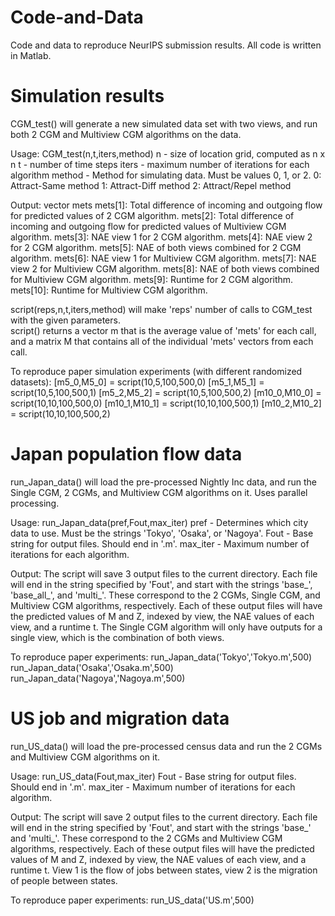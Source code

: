 # Code-and-Data
Code and data to reproduce NeurIPS submission results.  All code is written in Matlab.

# Simulation results
CGM_test() will generate a new simulated data set with two views, and run both 2 CGM and Multiview CGM algorithms on the data.

Usage: CGM_test(n,t,iters,method) 
n - size of location grid, computed as n x n
t - number of time steps
iters - maximum number of iterations for each algorithm
method - Method for simulating data.  Must be values 0, 1, or 2.
  0: Attract-Same method
  1: Attract-Diff method
  2: Attract/Repel method
  
Output: vector mets
  mets[1]: Total difference of incoming and outgoing flow for predicted values of 2 CGM algorithm.
  mets[2]: Total difference of incoming and outgoing flow for predicted values of Multiview CGM algorithm.
  mets[3]: NAE view 1 for 2 CGM algorithm.
  mets[4]: NAE view 2 for 2 CGM algorithm.
  mets[5]: NAE of both views combined for 2 CGM algorithm.
  mets[6]: NAE view 1 for Multiview CGM algorithm.
  mets[7]: NAE view 2 for Multiview CGM algorithm.
  mets[8]: NAE of both views combined for Multiview CGM algorithm.
  mets[9]: Runtime for 2 CGM algorithm.
  mets[10]: Runtime for Multiview CGM algorithm.
  
script(reps,n,t,iters,method) will make 'reps' number of calls to CGM_test with the given parameters.  
script() returns a vector m that is the average value of 'mets' for each call, and a matrix M that contains all of the individual 'mets' vectors from each call.

To reproduce paper simulation experiments (with different randomized datasets):
[m5_0,M5_0] = script(10,5,100,500,0)
[m5_1,M5_1] = script(10,5,100,500,1)
[m5_2,M5_2] = script(10,5,100,500,2)
[m10_0,M10_0] = script(10,10,100,500,0)
[m10_1,M10_1] = script(10,10,100,500,1)
[m10_2,M10_2] = script(10,10,100,500,2)

# Japan population flow data
run_Japan_data() will load the pre-processed Nightly Inc data, and run the Single CGM, 2 CGMs, and Multiview CGM algorithms on it.  Uses parallel processing.

Usage: run_Japan_data(pref,Fout,max_iter)
  pref - Determines which city data to use.  Must be the strings 'Tokyo', 'Osaka', or 'Nagoya'.
  Fout - Base string for output files.  Should end in '.m'.
  max_iter - Maximum number of iterations for each algorithm.
  
Output: The script will save 3 output files to the current directory.  Each file will end in the string specified by 'Fout', and start with the strings 'base_', 'base_all_', and 'multi_'.  These correspond to the 2 CGMs, Single CGM, and Multiview CGM algorithms, respectively.
Each of these output files will have the predicted values of M and Z, indexed by view, the NAE values of each view, and a runtime t.  The Single CGM algorithm will only have outputs for a single view, which is the combination of both views.

To reproduce paper experiments:
run_Japan_data('Tokyo','Tokyo.m',500)
run_Japan_data('Osaka','Osaka.m',500)
run_Japan_data('Nagoya','Nagoya.m',500)

# US job and migration data
run_US_data() will load the pre-processed census data and run the 2 CGMs and Multiview CGM algorithms on it.

Usage: run_US_data(Fout,max_iter)
  Fout - Base string for output files.  Should end in '.m'.
  max_iter - Maximum number of iterations for each algorithm.
  
Output: The script will save 2 output files to the current directory.  Each file will end in the string specified by 'Fout', and start with the strings 'base_' and 'multi_'.  These correspond to the 2 CGMs and Multiview CGM algorithms, respectively.
Each of these output files will have the predicted values of M and Z, indexed by view, the NAE values of each view, and a runtime t.  View 1 is the flow of jobs between states, view 2 is the migration of people between states.

To reproduce paper experiments:
run_US_data('US.m',500)
